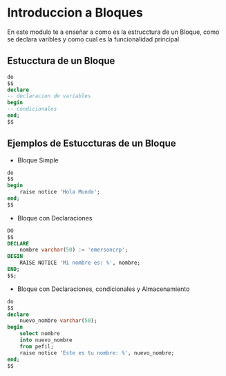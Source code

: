 # Introduccion a Bloques
En este modulo te a enseñar a como es la estrucctura de un Bloque, como se declara varibles y como cual es la funcionalidad principal

## Estucctura de un Bloque 

```sql
do
$$
declare
-- declaracion de variables
begin
-- condicionales
end;
$$
```
## Ejemplos de Estuccturas de un Bloque

- Bloque Simple

```sql
do
$$
begin
    raise notice 'Hola Mundo';
end;
$$
```

- Bloque con Declaraciones
```sql
DO
$$
DECLARE
    nombre varchar(50) := 'emersoncrp';
BEGIN
    RAISE NOTICE 'Mi nombre es: %', nombre;
END;
$$;

```
- Bloque con Declaraciones, condicionales y Almacenamiento 

```sql
do
$$
declare
    nuevo_nombre varchar(50);
begin
    select nombre 
    into nuevo_nombre
    from pefil;
    raise notice 'Este es tu nombre: %', nuevo_nombre;
end;
$$
```